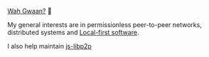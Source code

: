 [Wah Gwaan?](https://jamaicanpatwah.com/term/Wah-Gwaan/1199) 👋

My general interests are in permissionless peer-to-peer networks, distributed systems and [Local-first software](https://www.inkandswitch.com/local-first/).

I also help maintain [js-libp2p](https://github.com/libp2p/js-libp2p)
